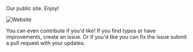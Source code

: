 Our public site.  Enjoy!


![Website](https://img.shields.io/website-up-down-green-red/https/hawkwareapps.github.io?label=hawkwareapps.com.svg)


You can even contribute if you'd like! 
If you find typos or have improvements, create an issue.  Or if you'd like you can fix the issue submit a pull request with your updates.